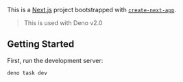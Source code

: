 This is a [Next.js](https://nextjs.org) project bootstrapped with
[`create-next-app`](https://nextjs.org/docs/app/api-reference/cli/create-next-app).

> This is used with Deno v2.0

## Getting Started

First, run the development server:

```bash
deno task dev
```
